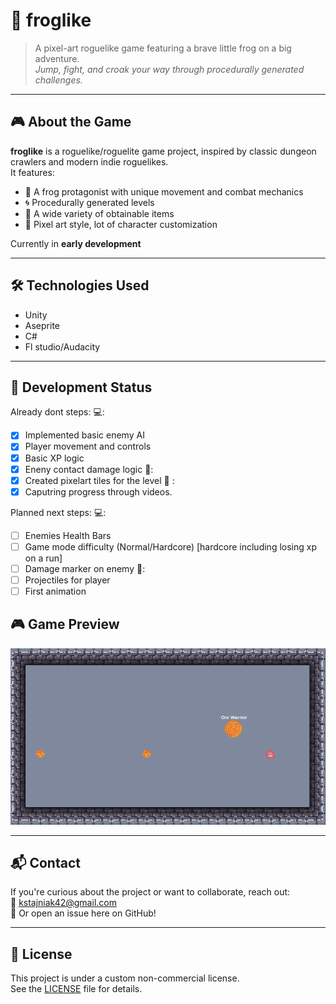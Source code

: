 # 🐸 froglike

> A pixel-art roguelike game featuring a brave little frog on a big adventure.  
> *Jump, fight, and croak your way through procedurally generated challenges.*

---

## 🎮 About the Game

**froglike** is a roguelike/roguelite game project, inspired by classic dungeon crawlers and modern indie roguelikes.  
It features:
- 🐸 A frog protagonist with unique movement and combat mechanics
- 🌀 Procedurally generated levels
- 🧪 A wide variety of obtainable items 
- 🎨 Pixel art style, lot of character customization

Currently in **early development**

---

## 🛠️ Technologies Used

- Unity
- Aseprite
- C#
- Fl studio/Audacity

---

## 📅 Development Status

Already dont steps:
💻:
- [X] Implemented basic enemy AI
- [X] Player movement and controls
- [X] Basic XP logic
- [X] Eneny contact damage logic
🎨:
- [X] Created pixelart tiles for the level
🎥 :
- [X] Caputring progress through videos.

Planned next steps:
💻:
- [ ] Enemies Health Bars
- [ ] Game mode difficulty (Normal/Hardcore) [hardcore including losing xp on a run]
- [ ] Damage marker on enemy
🎨:
- [ ] Projectiles for player
- [ ] First animation

## 🎮 Game Preview
![First Preview](img/progress3.png)

---

## 📬 Contact

If you're curious about the project or want to collaborate, reach out:  
📧 kstajniak42@gmail.com  
🐸 Or open an issue here on GitHub!

---

## 📄 License

This project is under a custom non-commercial license.  
See the [LICENSE](./LICENSE) file for details.
